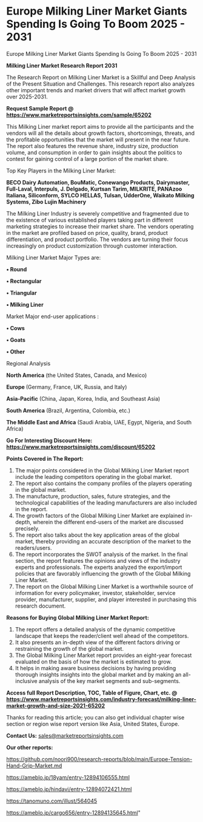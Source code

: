 # Europe Milking Liner Market Giants Spending Is Going To Boom 2025 - 2031
Europe Milking Liner Market Giants Spending Is Going To Boom 2025 - 2031

<strong>Milking Liner Market Research Report 2031</strong>

The Research Report on Milking Liner Market is a Skillful and Deep Analysis of the Present Situation and Challenges. This research report also analyzes other important trends and market drivers that will affect market growth over 2025-2031.

<strong>Request Sample Report @ <a href=https://www.marketreportsinsights.com/sample/65202>https://www.marketreportsinsights.com/sample/65202</a></strong>

This Milking Liner market report aims to provide all the participants and the vendors will all the details about growth factors, shortcomings, threats, and the profitable opportunities that the market will present in the near future. The report also features the revenue share, industry size, production volume, and consumption in order to gain insights about the politics to contest for gaining control of a large portion of the market share.

Top Key Players in the Milking Liner Market:

<strong>BECO Dairy Automation, BouMatic, Conewango Products, Dairymaster, Full-Laval, Interpuls, J. Delgado, Kurtsan Tarim, MILKRITE, PANAzoo Italiana, Siliconform, SYLCO HELLAS, Tulsan, UdderOne, Waikato Milking Systems, Zibo Lujin Machinery</strong>

The Milking Liner Industry is severely competitive and fragmented due to the existence of various established players taking part in different marketing strategies to increase their market share. The vendors operating in the market are profiled based on price, quality, brand, product differentiation, and product portfolio. The vendors are turning their focus increasingly on product customization through customer interaction.

Milking Liner Market Major Types are:

<strong>• Round

• Rectangular

• Triangular

• Milking Liner</strong>

Market Major end-user applications :

<strong>• Cows

• Goats

• Other</strong>

Regional Analysis

</u><strong><b>North America</b></strong> (the United States, Canada, and Mexico)

<strong><b>Europe </b></strong>(Germany, France, UK, Russia, and Italy)

<strong><b>Asia-Pacific</b></strong> (China, Japan, Korea, India, and Southeast Asia)

<strong><b>South America</b></strong> (Brazil, Argentina, Colombia, etc.)

<strong><b>The Middle East and Africa</b></strong> (Saudi Arabia, UAE, Egypt, Nigeria, and South Africa)

<strong>Go For Interesting Discount Here: <a href=https://www.marketreportsinsights.com/discount/65202>https://www.marketreportsinsights.com/discount/65202</a></strong>

<strong>Points Covered in The Report:</strong>
<ol>
  <li>The major points considered in the Global Milking Liner Market report include the leading competitors operating in the global market.</li>
  <li>The report also contains the company profiles of the players operating in the global market.</li>
  <li>The manufacture, production, sales, future strategies, and the technological capabilities of the leading manufacturers are also included in the report.</li>
  <li>The growth factors of the Global Milking Liner Market are explained in-depth, wherein the different end-users of the market are discussed precisely.</li>
  <li>The report also talks about the key application areas of the global market, thereby providing an accurate description of the market to the readers/users.</li>
  <li>The report incorporates the SWOT analysis of the market. In the final section, the report features the opinions and views of the industry experts and professionals. The experts analyzed the export/import policies that are favorably influencing the growth of the Global Milking Liner Market.</li>
  <li>The report on the Global Milking Liner Market is a worthwhile source of information for every policymaker, investor, stakeholder, service provider, manufacturer, supplier, and player interested in purchasing this research document.</li>
</ol>
<strong>Reasons for Buying Global Milking Liner Market Report:</strong>

<ol>
  <li>The report offers a detailed analysis of the dynamic competitive landscape that keeps the reader/client well ahead of the competitors.</li>
  <li>It also presents an in-depth view of the different factors driving or restraining the growth of the global market.</li>
  <li>The Global Milking Liner Market report provides an eight-year forecast evaluated on the basis of how the market is estimated to grow.</li>
  <li>It helps in making aware business decisions by having providing thorough insights insights into the global market and by making an all-inclusive analysis of the key market segments and sub-segments.</li>
</ol>
<strong>Access full Report Description, TOC, Table of Figure, Chart, etc. @ <a href=https://www.marketreportsinsights.com/industry-forecast/milking-liner-market-growth-and-size-2021-65202>https://www.marketreportsinsights.com/industry-forecast/milking-liner-market-growth-and-size-2021-65202</a></strong>


Thanks for reading this article; you can also get individual chapter wise section or region wise report version like Asia, United States, Europe.

<strong>Contact Us:</strong>
sales@marketreportsinsights.com

<strong>Our other reports:</strong>

<a href=https://github.com/noori900/research-reports/blob/main/Europe-Tension-Hand-Grip-Market.md>https://github.com/noori900/research-reports/blob/main/Europe-Tension-Hand-Grip-Market.md</a>

<a href=https://ameblo.jp/18yam/entry-12894106555.html>https://ameblo.jp/18yam/entry-12894106555.html</a>

<a href=https://ameblo.jp/hindavi/entry-12894072421.html>https://ameblo.jp/hindavi/entry-12894072421.html</a>

<a href=https://tanomuno.com/illust/564045>https://tanomuno.com/illust/564045</a>

<a href=https://ameblo.jp/cargo656/entry-12894135645.html>https://ameblo.jp/cargo656/entry-12894135645.html</a>"
